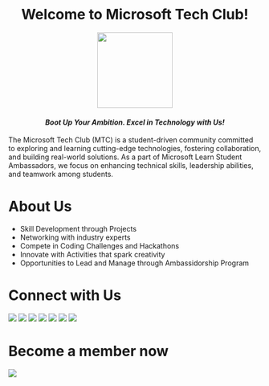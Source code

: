 <div align="center"> 
  <br>
  <h1> Welcome to Microsoft Tech Club! </h1> 
  <img src="https://github.com/user-attachments/assets/032571b4-9226-4834-b33d-f60c520dbd0b" height= 150>
  <h4><em>Boot Up Your Ambition. Excel in Technology with Us!</em></h4>
</div>

<p>The Microsoft Tech Club (MTC) is a student-driven community committed to exploring and learning cutting-edge technologies, fostering collaboration, and building real-world solutions. As a part of Microsoft Learn Student Ambassadors, we focus on enhancing technical skills, leadership abilities, and teamwork among students.</p>

<div>
  <h1>About Us</h1>
  <ul>
    <li>Skill Development through Projects</li>
    <li>Networking with industry experts</li>
    <li>Compete in Coding Challenges and Hackathons</li>
    <li>Innovate with Activities that spark creativity</li>
    <li>Opportunities to Lead and Manage through Ambassidorship Program</li>
  </ul>
</div>

<div>
  <h1>Connect with Us</h1>
  <p align="left">
  <a href="https://www.linkedin.com/company/microsoft-tech-club/" target="blank"><img src="https://img.shields.io/badge/LinkedIn-0077B5?style=for-the-badge&logo=linkedin&logoColor=white" /></a>
  <a href="https://www.instagram.com/mtcbpdc/" target="blank"><img src="https://img.shields.io/badge/Instagram-E4405F?style=for-the-badge&logo=instagram&logoColor=white" /></a>
  <a href="https://x.com/mtcbpdc" target="blank"><img src="https://img.shields.io/badge/Twitter-1DA1F2?style=for-the-badge&logo=twitter&logoColor=white" /></a>
  <a href="https://www.threads.net/@mtcbpdc" target="blank"><img src="https://img.shields.io/badge/Threads-000000?style=for-the-badge&logo=threads&logoColor=white" /></a>
  <a href="" target="blank"><img src="https://img.shields.io/badge/Discord-5865F2?style=for-the-badge&logo=discord&logoColor=white" /></a>
  <a href="https://medium.com/@microsofttechclub" target="blank"><img src="https://img.shields.io/badge/Medium-12100E?style=for-the-badge&logo=medium&logoColor=white" /></a>
  <a href="https://medium.com/@microsofttechclub" target="blank"><img src="https://img.shields.io/badge/Website-000000?style=for-the-badge&logo=About.me&logoColor=white" /></a>
</div>

<div>
  <h1>Become a member now</a></h1> 
  <a href="https://mtcbpdcdubai.github.io/MTC-BITS-Pilani-Dubai-Campus/#/membership" target="blank"><img src="https://img.shields.io/badge/Join_Now-28a745?style=for-the-badge&logo=signup&logoColor=white" /></a>
</div>
<!-- ## Hi there 👋



**Here are some ideas to get you started:**

🙋‍♀️ A short introduction - what is your organization all about?
🌈 Contribution guidelines - how can the community get involved?
👩‍💻 Useful resources - where can the community find your docs? Is there anything else the community should know?
🍿 Fun facts - what does your team eat for breakfast?
🧙 Remember, you can do mighty things with the power of [Markdown](https://docs.github.com/github/writing-on-github/getting-started-with-writing-and-formatting-on-github/basic-writing-and-formatting-syntax)
-->
